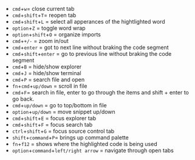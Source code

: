 - `cmd`+`w`= close current tab
- `cmd`+`shift`+`T`= reopen tab
- `cmd`+`shift`+`L` = select all apperances of the hightlighted word
- `option`+`Z` = toggle word wrap
- `option`+`shift`+`O` = organize imports
- `cmd`+`+/-` = zoom in/out
- `cmd`+`enter` = got to next line without braking the code segment
- `cmd`+`shift`+`enter` = go to previous line without braking the code segment
- `cmd`+`B` = hide/show explorer
- `cmd`+`J` = hide/show terminal
- `cmd`+`P` = search file and open
- `fn`+`cmd`+`up/down` = scroll in file
- `cmd`+`F`= search in file, enter to go through the items and shift + enter to go back.
- `cmd`+`up/down` = go to top/bottom in file
- `option`+`up/down` = move snippet up/down
- `cmd`+`shift`+`E` = focus explorer tab
- `cmd`+`shift`+`F` = focus search tab
- `ctrl`+`shift`+`G` = focus source control tab
- `shift`+`command`+`P`= brings up command palette
- `fn`+`f12` = shows where the highlighted code is being used
- `option`+`command`+`left/right arrow` = navigate through open tabs
